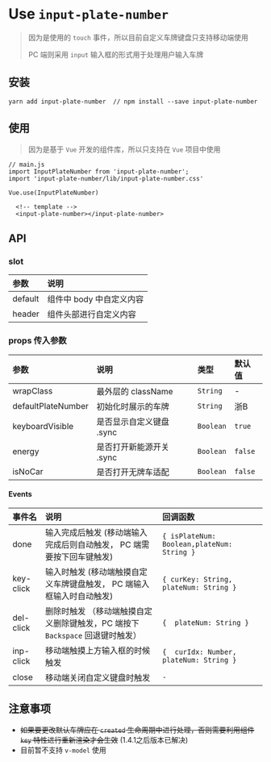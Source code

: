 # Use `input-plate-number`
> 
> 因为是使用的 `touch` 事件，所以目前自定义车牌键盘只支持移动端使用
> 
> PC 端则采用 `input` 输入框的形式用于处理用户输入车牌

## 安装
```
yarn add input-plate-number  // npm install --save input-plate-number 
```

## 使用
>
> 因为是基于 `Vue` 开发的组件库，所以只支持在 `Vue` 项目中使用
> 
```ecmascript 6
// main.js
import InputPlateNumber from 'input-plate-number';
import 'input-plate-number/lib/input-plate-number.css'

Vue.use(InputPlateNumber)
```
```vue
  <!-- template -->
  <input-plate-number></input-plate-number>
```

## API

### slot 
|          参数        |              说明             | 
| :------------------ | :--------------------------- |
|      default        |      组件中 body 中自定义内容         |   
|      header         |    组件头部进行自定义内容     |


### props 传入参数
|        参数         |          说明        |   类型      | 默认值   |
| :------------------| :----------------------- | :-------  | :----- |
|    wrapClass       |   最外层的 className     | `String`   |    -    |
| defaultPlateNumber |  初始化时展示的车牌        | `String`   |   浙B    |
|   keyboardVisible  | 是否显示自定义键盘 .sync   | `Boolean`  | `true`   |
|        energy      | 是否打开新能源开关 .sync  | `Boolean`  | `false`  |
|        isNoCar     | 是否打开无牌车适配        | `Boolean`  | `false`  |


#### Events
|  事件名   |                             说明                             |                  回调函数                  |
| :------- | :------------------------ | :---------------------------------------- |
|   done    | 输入完成后触发 (移动端输入完成后则自动触发， PC 端需要按下回车键触发) | `{ isPlateNum: Boolean,plateNum: String }` |
| key-click | 输入时触发 (移动端触摸自定义车牌键盘触发， PC 端输入框输入时自动触发) |    `{ curKey: String, plateNum: String }`     |
| del-click | 删除时触发 （移动端触摸自定义删除键触发，PC 端按下 `Backspace` 回退键时触发） |        `{  plateNum: String }`       |
| inp-click |                移动端触摸上方输入框的时候触发                |           `{  curIdx: Number, plateNum: String }`           |
|   close   |                  移动端关闭自定义键盘时触发                  |                    `-`                     |



## 注意事项
* ~~如果要更改默认车牌应在 `created` 生命周期中进行处理，否则需要利用组件 `key` 特性进行重新渲染才会生效~~ (1.4.1之后版本已解决)
* 目前暂不支持 `v-model` 使用
